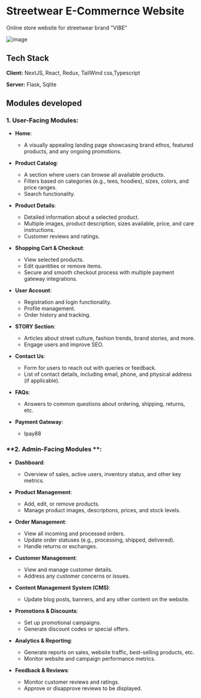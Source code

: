 # Streetwear E-Commernce Website
Online store website for streetwear brand "VIBE"

![image](https://github.com/ckyong826/Online-Store/assets/118044421/27028bea-176f-42ab-aaa4-57a0021127d4)

## Tech Stack

**Client:** NextJS, React, Redux, TailWind css,Typescript

**Server:** Flask, Sqlite

## Modules developed

### **1. User-Facing Modules:**

- **Home**: 
  - A visually appealing landing page showcasing brand ethos, featured products, and any ongoing promotions.

- **Product Catalog**: 
  - A section where users can browse all available products.
  - Filters based on categories (e.g., tees, hoodies), sizes, colors, and price ranges.
  - Search functionality.

- **Product Details**:
  - Detailed information about a selected product.
  - Multiple images, product description, sizes available, price, and care instructions.
  - Customer reviews and ratings.

- **Shopping Cart & Checkout**:
  - View selected products.
  - Edit quantities or remove items.
  - Secure and smooth checkout process with multiple payment gateway integrations.

- **User Account**:
  - Registration and login functionality.
  - Profile management.
  - Order history and tracking.

- **STORY Section**:
  - Articles about street culture, fashion trends, brand stories, and more.
  - Engage users and improve SEO.

- **Contact Us**:
  - Form for users to reach out with queries or feedback.
  - List of contact details, including email, phone, and physical address (if applicable).
  
- **FAQs**:
  - Answers to common questions about ordering, shipping, returns, etc.

- **Payment Gateway**:
  - Ipay88

### **2. Admin-Facing Modules **:

- **Dashboard**:
  - Overview of sales, active users, inventory status, and other key metrics.

- **Product Management**:
  - Add, edit, or remove products.
  - Manage product images, descriptions, prices, and stock levels.

- **Order Management**:
  - View all incoming and processed orders.
  - Update order statuses (e.g., processing, shipped, delivered).
  - Handle returns or exchanges.

- **Customer Management**:
  - View and manage customer details.
  - Address any customer concerns or issues.

- **Content Management System (CMS)**:
  - Update blog posts, banners, and any other content on the website.

- **Promotions & Discounts**:
  - Set up promotional campaigns.
  - Generate discount codes or special offers.

- **Analytics & Reporting**:
  - Generate reports on sales, website traffic, best-selling products, etc.
  - Monitor website and campaign performance metrics.

- **Feedback & Reviews**:
  - Monitor customer reviews and ratings.
  - Approve or disapprove reviews to be displayed.

